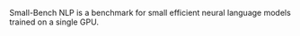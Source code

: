 Small-Bench NLP is a benchmark for small efficient neural language models trained on a single GPU.


